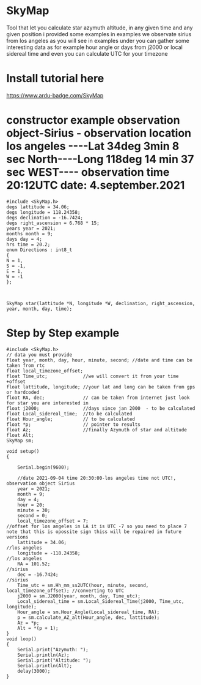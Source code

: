 # SkyMap
Tool that let you calculate star azymuth altitude, in any given time and any given position
i provided some examples
in examples we observate sirius from los angeles
as you will see in examples under you can gather some interesting data as for example hour angle or days from j2000 or local sidereal time and even you can calculate UTC for your timezone
# Install tutorial here
https://www.ardu-badge.com/SkyMap




# constructor example observation object-Sirius - observation location los angeles ----Lat 34deg 3min 8 sec North----Long 118deg 14 min  37 sec WEST---- observation time 20:12UTC date: 4.september.2021
    #include <SkyMap.h>
    degs lattitude = 34.06;
    degs longitude = 118.24358;
    degs declination = -16.7424;
    degs right_ascension = 6.768 * 15;
    years year = 2021;
    months month = 9;
    days day = 4;
    hrs time = 20.2;
    enum Directions : int8_t
    {
    N = 1,
    S = -1,
    E = 1,
    W = -1
    };
    


    SkyMap star(lattitude *N, longitude *W, declination, right_ascension, year, month, day, time);
    
# Step by Step example
    #include <SkyMap.h>
    // data you must provide
    float year, month, day, hour, minute, second; //date and time can be taken from rtc
    float local_timezone_offset;
    float Time_utc;             //we will convert it from your time +offset
    float lattitude, longitude; //your lat and long can be taken from gps or hardcoded
    float RA, dec;              // can be taken from internet just look for star you are interested in
    float j2000;                //days since jan 2000  - to be calculated
    float Local_sidereal_time;  //to be calculated
    float Hour_angle;           // to be calculated
    float *p;                   // pointer to results
    float Az;                   //finally Azymuth of star and altitude
    float Alt;
    SkyMap sm;

    void setup()
    {

        Serial.begin(9600);

        //date 2021-09-04 time 20:30:00-los angeles time not UTC!, observation object Sirius
        year = 2021;
        month = 9;
        day = 4;
        hour = 20;
        minute = 30;
        second = 0;
        local_timezone_offset = 7;                                               //offset for los angeles in LA it is UTC -7 so you need to place 7 note that this is opossite sign thiss will be repaired in future versions
        lattitude = 34.06;                                                       //los angeles
        longitude = -118.24358;                                                  //los angeles
        RA = 101.52;                                                             //sirius
        dec = -16.7424;                                                          //sirius
        Time_utc = sm.Hh_mm_ss2UTC(hour, minute, second, local_timezone_offset); //converting to UTC
        j2000 = sm.J2000(year, month, day, Time_utc);
        Local_sidereal_time = sm.Local_Sidereal_Time(j2000, Time_utc, longitude);
        Hour_angle = sm.Hour_Angle(Local_sidereal_time, RA);
        p = sm.calculate_AZ_alt(Hour_angle, dec, lattitude);
        Az = *p;
        Alt = *(p + 1);
    }
    void loop()
    {
        Serial.print("Azymuth: ");
        Serial.println(Az);
        Serial.print("Altitude: ");
        Serial.println(Alt);
        delay(3000);
    }

     

